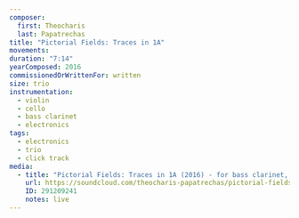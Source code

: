 ```yaml
---
composer:
  first: Theocharis
  last: Papatrechas
title: "Pictorial Fields: Traces in 1A"
movements:
duration: "7:14"
yearComposed: 2016
commissionedOrWrittenFor: written
size: trio
instrumentation:
  - violin
  - cello
  - bass clarinet
  - electronics
tags:
  - electronics
  - trio
  - click track
media:
  - title: "Pictorial Fields: Traces in 1A (2016) - for bass clarinet, violin, cello, and live electronics"
    url: https://soundcloud.com/theocharis-papatrechas/pictorial-fields
    ID: 291209241
    notes: live
---
```

